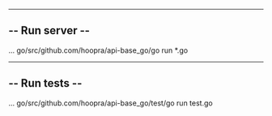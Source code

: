 
----------------
-- Run server --
----------------
... go/src/github.com/hoopra/api-base_go/go run *.go

----------------
-- Run tests  --
----------------
... go/src/github.com/hoopra/api-base_go/test/go run test.go
